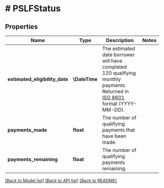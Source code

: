 # # PSLFStatus

## Properties

Name | Type | Description | Notes
------------ | ------------- | ------------- | -------------
**estimated_eligibility_date** | **\DateTime** | The estimated date borrower will have completed 120 qualifying monthly payments. Returned in [ISO 8601](https://wikipedia.org/wiki/ISO_8601) format (YYYY-MM-DD). |
**payments_made** | **float** | The number of qualifying payments that have been made. |
**payments_remaining** | **float** | The number of qualifying payments remaining. |

[[Back to Model list]](../../README.md#models) [[Back to API list]](../../README.md#endpoints) [[Back to README]](../../README.md)
